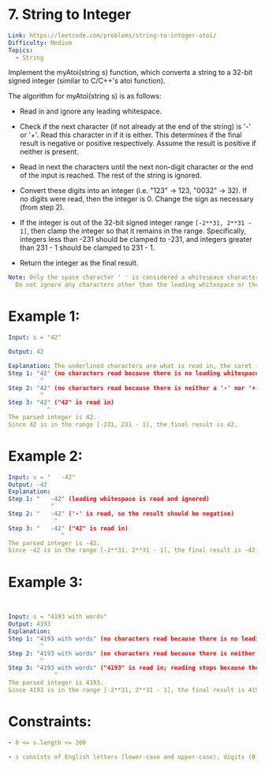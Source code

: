 # 7. String to Integer

```yaml
Link: https://leetcode.com/problems/string-to-integer-atoi/
Difficulty: Medium
Topics:
  - String
```

Implement the myAtoi(string s) function, which converts a string to a 32-bit signed integer (similar to C/C++'s atoi function).

The algorithm for myAtoi(string s) is as follows:

- Read in and ignore any leading whitespace.
- Check if the next character (if not already at the end of the string) is '-' or '+'. Read this character in if it is either. This determines if the final result is negative or positive respectively. Assume the result is positive if neither is present.

- Read in next the characters until the next non-digit character or the end of the input is reached. The rest of the string is ignored.

- Convert these digits into an integer (i.e. "123" -> 123, "0032" -> 32). If no digits were read, then the integer is 0. Change the sign as necessary (from step 2).
- If the integer is out of the 32-bit signed integer range `[-2**31, 2**31 - 1]`, then clamp the integer so that it remains in the range. Specifically, integers less than -231 should be clamped to -231, and integers greater than 231 - 1 should be clamped to 231 - 1.

- Return the integer as the final result.

```yaml
Note: Only the space character ' ' is considered a whitespace character.
  Do not ignore any characters other than the leading whitespace or the rest of the string after the digits.
```

# Example 1:

```yaml
Input: s = "42"

Output: 42

Explanation: The underlined characters are what is read in, the caret is the current reader position.
Step 1: "42" (no characters read because there is no leading whitespace)
         ^
Step 2: "42" (no characters read because there is neither a '-' nor '+')
         ^
Step 3: "42" ("42" is read in)
           ^
The parsed integer is 42.
Since 42 is in the range [-231, 231 - 1], the final result is 42.
```

# Example 2:

```yaml
Input: s = "   -42"
Output: -42
Explanation:
Step 1: "   -42" (leading whitespace is read and ignored)
            ^
Step 2: "   -42" ('-' is read, so the result should be negative)
             ^
Step 3: "   -42" ("42" is read in)
               ^
The parsed integer is -42.
Since -42 is in the range [-2**31, 2**31 - 1], the final result is -42.
```

# Example 3:

```yaml


Input: s = "4193 with words"
Output: 4193
Explanation:
Step 1: "4193 with words" (no characters read because there is no leading whitespace)
         ^
Step 2: "4193 with words" (no characters read because there is neither a '-' nor '+')
         ^
Step 3: "4193 with words" ("4193" is read in; reading stops because the next character is a non-digit)
             ^
The parsed integer is 4193.
Since 4193 is in the range [-2**31, 2**31 - 1], the final result is 4193.

```

# Constraints:

```yaml
- 0 <= s.length <= 200

- s consists of English letters (lower-case and upper-case), digits (0-9), ' ', '+', '-', and '.'.
```
